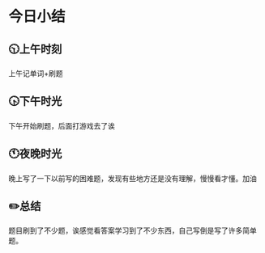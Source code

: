 # 今日小结

## :clock1030:上午时刻

上午记单词+刷题


## :clock430:下午时光

下午开始刷题，后面打游戏去了诶	

## :clock11:夜晚时光

晚上写了一下以前写的困难题，发现有些地方还是没有理解，慢慢看才懂。加油



## :pencil2:总结

题目刷到了不少题，诶感觉看答案学习到了不少东西，自己写倒是写了许多简单题。
